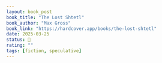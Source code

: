 ```yaml
---
layout: book_post
book_title: "The Lost Shtetl"
book_author: "Max Gross"
book_link: "https://hardcover.app/books/the-lost-shtetl"
date: 2025-03-25
status: 📖
rating: ""
tags: [fiction, speculative]
---
```

